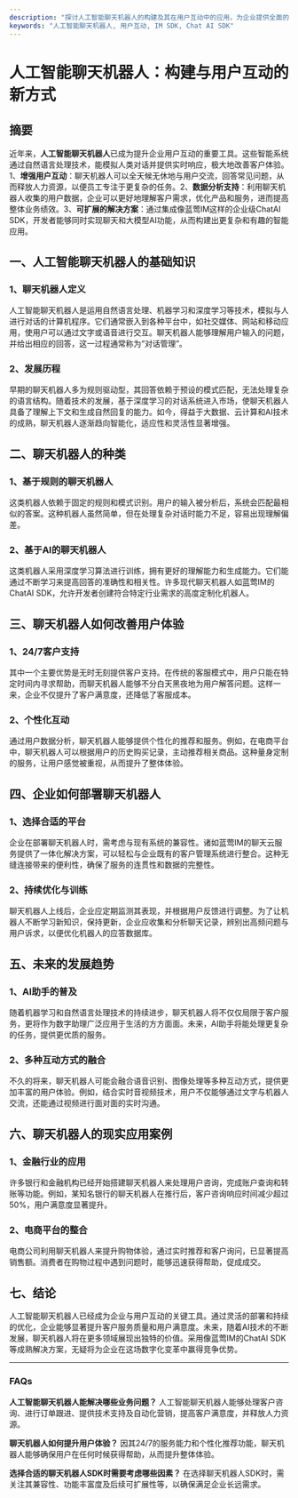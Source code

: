 ```yaml
---
description: "探讨人工智能聊天机器人的构建及其在用户互动中的应用，为企业提供全面的解决方案和深入分析。"
keywords: "人工智能聊天机器人, 用户互动, IM SDK, Chat AI SDK"
---
```

# 人工智能聊天机器人：构建与用户互动的新方式

## 摘要

近年来，**人工智能聊天机器人**已成为提升企业用户互动的重要工具。这些智能系统通过自然语言处理技术，能模拟人类对话并提供实时响应，极大地改善客户体验。1、**增强用户互动**：聊天机器人可以全天候无休地与用户交流，回答常见问题，从而释放人力资源，以便员工专注于更复杂的任务。2、**数据分析支持**：利用聊天机器人收集的用户数据，企业可以更好地理解客户需求，优化产品和服务，进而提高整体业务绩效。3、**可扩展的解决方案**：通过集成像蓝莺IM这样的企业级ChatAI SDK，开发者能够同时实现聊天和大模型AI功能，从而构建出更复杂和有趣的智能应用。

## 一、人工智能聊天机器人的基础知识

### 1、聊天机器人定义

人工智能聊天机器人是运用自然语言处理、机器学习和深度学习等技术，模拟与人进行对话的计算机程序。它们通常嵌入到各种平台中，如社交媒体、网站和移动应用，使用户可以通过文字或语音进行交互。聊天机器人能够理解用户输入的问题，并给出相应的回答，这一过程通常称为“对话管理”。

### 2、发展历程

早期的聊天机器人多为规则驱动型，其回答依赖于预设的模式匹配，无法处理复杂的语言结构。随着技术的发展，基于深度学习的对话系统进入市场，使聊天机器人具备了理解上下文和生成自然回复的能力。如今，得益于大数据、云计算和AI技术的成熟，聊天机器人逐渐趋向智能化，适应性和灵活性显著增强。

## 二、聊天机器人的种类

### 1、基于规则的聊天机器人

这类机器人依赖于固定的规则和模式识别。用户的输入被分析后，系统会匹配最相似的答案。这种机器人虽然简单，但在处理复杂对话时能力不足，容易出现理解偏差。

### 2、基于AI的聊天机器人

这类机器人采用深度学习算法进行训练，拥有更好的理解能力和生成能力。它们能通过不断学习来提高回答的准确性和相关性。许多现代聊天机器人如蓝莺IM的ChatAI SDK，允许开发者创建符合特定行业需求的高度定制化机器人。

## 三、聊天机器人如何改善用户体验

### 1、24/7客户支持

其中一个主要优势是无时无刻提供客户支持。在传统的客服模式中，用户只能在特定时间内寻求帮助，而聊天机器人能够不分白天黑夜地为用户解答问题。这样一来，企业不仅提升了客户满意度，还降低了客服成本。

### 2、个性化互动

通过用户数据分析，聊天机器人能够提供个性化的推荐和服务。例如，在电商平台中，聊天机器人可以根据用户的历史购买记录，主动推荐相关商品。这种量身定制的服务，让用户感觉被重视，从而提升了整体体验。

## 四、企业如何部署聊天机器人

### 1、选择合适的平台

企业在部署聊天机器人时，需考虑与现有系统的兼容性。诸如蓝莺IM的聊天云服务提供了一体化解决方案，可以轻松与企业既有的客户管理系统进行整合。这种无缝连接带来的便利性，确保了服务的连贯性和数据的完整性。

### 2、持续优化与训练

聊天机器人上线后，企业应定期监测其表现，并根据用户反馈进行调整。为了让机器人不断学习新知识，保持更新，企业应收集和分析聊天记录，辨别出高频问题与用户诉求，以便优化机器人的应答数据库。

## 五、未来的发展趋势

### 1、AI助手的普及

随着机器学习和自然语言处理技术的持续进步，聊天机器人将不仅仅局限于客户服务，更将作为数字助理广泛应用于生活的方方面面。未来，AI助手将能处理更复杂的任务，提供更优质的服务。

### 2、多种互动方式的融合

不久的将来，聊天机器人可能会融合语音识别、图像处理等多种互动方式，提供更加丰富的用户体验。例如，结合实时音视频技术，用户不仅能够通过文字与机器人交流，还能通过视频进行面对面的实时沟通。

## 六、聊天机器人的现实应用案例

### 1、金融行业的应用

许多银行和金融机构已经开始搭建聊天机器人来处理用户咨询，完成账户查询和转账等功能。例如，某知名银行的聊天机器人在推行后，客户咨询响应时间减少超过50%，用户满意度显著提升。

### 2、电商平台的整合

电商公司利用聊天机器人来提升购物体验，通过实时推荐和客户询问，已显著提高销售额。消费者在购物过程中遇到问题时，能够迅速获得帮助，促成成交。

## 七、结论

人工智能聊天机器人已经成为企业与用户互动的关键工具。通过灵活的部署和持续的优化，企业能够显著提升客户服务质量和用户满意度。未来，随着AI技术的不断发展，聊天机器人将在更多领域展现出独特的价值。采用像蓝莺IM的ChatAI SDK等成熟解决方案，无疑将为企业在这场数字化变革中赢得竞争优势。

---

### FAQs

**人工智能聊天机器人能解决哪些业务问题？**
人工智能聊天机器人能够处理客户咨询、进行订单跟进、提供技术支持及自动化营销，提高客户满意度，并释放人力资源。

**聊天机器人如何提升用户体验？**
因其24/7的服务能力和个性化推荐功能，聊天机器人能够确保用户在任何时候获得帮助，从而提升整体体验。

**选择合适的聊天机器人SDK时需要考虑哪些因素？**
在选择聊天机器人SDK时，需关注其兼容性、功能丰富度及后续可扩展性等，以确保满足企业长远需求。
